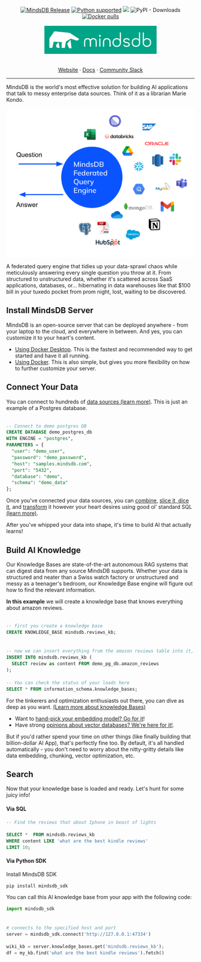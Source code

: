

<a name="readme-top"></a>

<div align="center">
	<a href="https://pypi.org/project/MindsDB/" target="_blank"><img src="https://badge.fury.io/py/MindsDB.svg" alt="MindsDB Release"></a>
	<a href="https://www.python.org/downloads/" target="_blank"><img src="https://img.shields.io/badge/python-3.9.x%7C%203.10.x%7C%203.11.x-brightgreen.svg" alt="Python supported"></a>
	<a href="https://ossrank.com/p/630"><img src="https://shields.io/endpoint?url=https://ossrank.com/shield/630"></a>
	<img alt="PyPI - Downloads" src="https://img.shields.io/pypi/dm/Mindsdb">
	<a href="https://hub.docker.com/u/mindsdb" target="_blank"><img src="https://img.shields.io/docker/pulls/mindsdb/mindsdb" alt="Docker pulls"></a>

  <br />
  <br />

  <a href="https://github.com/mindsdb/mindsdb">
    <img src="/docs/assets/mindsdb_logo.jpg" alt="MindsDB" width="300">
  </a>

  <p align="center">
    <br />
    <a href="https://www.mindsdb.com?utm_medium=community&utm_source=github&utm_campaign=mindsdb%20repo">Website</a>
    ·
    <a href="https://docs.mindsdb.com?utm_medium=community&utm_source=github&utm_campaign=mindsdb%20repo">Docs</a>
    ·
    <a href="https://mindsdb.com/joincommunity?utm_medium=community&utm_source=github&utm_campaign=mindsdb%20repo">Community Slack</a>
  </p>
</div>

----------------------------------------


MindsDB is the world's most effective solution for building AI applications that talk to messy enterprise data sources. Think of it as a librarian Marie Kondo.

<p align="center">
  <img src="/docs/assets/cloud/main_mdb.png"/>
</p>

A federated query engine that tidies up your data-sprawl chaos while meticulously answering every single question you throw at it. From structured to unstructured data, whether it's scattered across SaaS applications, databases, or... hibernating in data warehouses like that $100 bill in your tuxedo pocket from prom night, lost, waiting to be discovered.

## Install MindsDB Server 

MindsDB is an open-source server that can be deployed anywhere - from your laptop to the cloud, and everywhere in between. And yes, you can customize it to your heart's content.


  * [Using Docker Desktop](https://docs.mindsdb.com/setup/self-hosted/docker-desktop). This is the fastest and recommended way to get started and have it all running.
  * [Using Docker](https://docs.mindsdb.com/setup/self-hosted/docker). This is also simple, but gives you more flexibility on how to further customize your server.

## Connect Your Data

You can connect to hundreds of [data sources (learn more)](https://docs.mindsdb.com/integrations/data-overview). This is just an example of a Postgres database.

```sql

-- Connect to demo postgres DB
CREATE DATABASE demo_postgres_db
WITH ENGINE = "postgres",
PARAMETERS = {
  "user": "demo_user",
  "password": "demo_password",
  "host": "samples.mindsdb.com",
  "port": "5432",
  "database": "demo",
  "schema": "demo_data"
};

```

Once you've connected your data sources, you can [combine](https://docs.mindsdb.com/mindsdb_sql/sql/api/join-on), [slice it, dice it](https://docs.mindsdb.com/mindsdb_sql/sql/api/select), and [transform](https://docs.mindsdb.com/use-cases/data_enrichment/overview) it however your heart desires using good ol' standard SQL [(learn more)](https://docs.mindsdb.com/mindsdb_sql/sql/create/view). 

After you've whipped your data into shape, it's time to build AI that actually learns!

## Build AI Knowledge

Our Knowledge Bases are state-of-the-art autonomous RAG systems that can digest data from any source MindsDB supports. Whether your data is structured and neater than a Swiss watch factory or unstructured and messy as a teenager's bedroom, our Knowledge Base engine will figure out how to find the relevant information. 


**In this example** we will create a knowledge base that knows everything about amazon reviews. 


```sql

-- first you create a knowledge base
CREATE KNOWLEDGE_BASE mindsdb.reviews_kb;


-- now we can insert everything from the amazon reviews table into it, so it can learn it
INSERT INTO mindsdb.reviews_kb (
  SELECT review as content FROM demo_pg_db.amazon_reviews
);

-- You can check the status of your loads here
SELECT * FROM information_schema.knowledge_bases;

```

For the tinkerers and optimization enthusiasts out there, you can dive as deep as you want. [(Learn more about knowledge Bases)](https://docs.mindsdb.com/mindsdb_sql/agents/knowledge-bases)

+ Want to [hand-pick your embedding model? Go for it](https://docs.mindsdb.com/mindsdb_sql/agents/knowledge-bases#knowledge-base-with-openai-embedding-model)! 
+ Have strong [opinions about vector databases? We're here for it!](https://docs.mindsdb.com/mindsdb_sql/agents/knowledge-bases#knowledge-base-with-custom-vector-store). 

But if you'd rather spend your time on other things (like finally building that billion-dollar AI App), that's perfectly fine too. By default, it's all handled automatically - you don't need to worry about the nitty-gritty details like data embedding, chunking, vector optimization, etc.

## Search 

Now that your knowledge base is loaded and ready. Let's hunt for some juicy info!

#### Via SQL
```sql
-- Find the reviews that about Iphone in beast of lights

SELECT *  FROM mindsdb.reviews_kb
WHERE content LIKE 'what are the best kindle reviews'
LIMIT 10;

```

#### Via Python SDK

Install MindsDB SDK

```shell
pip install mindsdb_sdk
```

You can call this AI knowledge base from your app with the following code:

```python
import mindsdb_sdk


# connects to the specified host and port
server = mindsdb_sdk.connect('http://127.0.0.1:47334')

wiki_kb = server.knowledge_bases.get('mindsdb.reviews_kb');
df = my_kb.find('what are the best kindle reviews').fetch()

```
